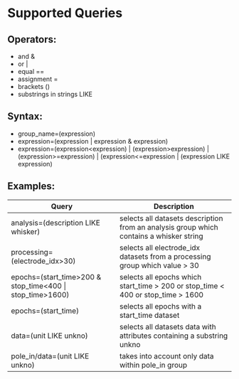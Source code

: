 Supported Queries 
==

Operators:
-
 - and &
 - or  |
 - equal ==
 - assignment =
 - brackets ()
 - substrings in strings LIKE
 
 
Syntax:
-

- group_name=(expression)
- expression=(expression | expression & expression)
- expression=(expression<expression) | (expression>expression) | (expression>=expression) | (expression<=expression | (expression LIKE expression)

Examples:
-

 Query                                 |      Description
-------------------------------------|---------------------------------------------------------------------------------------
 analysis=(description LIKE whisker) | selects all datasets description from an analysis group which contains a whisker string 
 processing=(electrode_idx>30)       | selects all electrode_idx datasets from a processing group which value > 30  
 epochs=(start_time>200 & stop_time<400 &#124; stop_time>1600) | selects all epochs which start_time > 200 or stop_time < 400 or stop_time > 1600
 epochs=(start_time)                    | selects all epochs with a start_time dataset        
 data=(unit LIKE unkno) | selects all datasets data with attributes containing a substring unkno
 pole_in/data=(unit LIKE unkno) | takes into account only data within pole_in group
 
 



 

